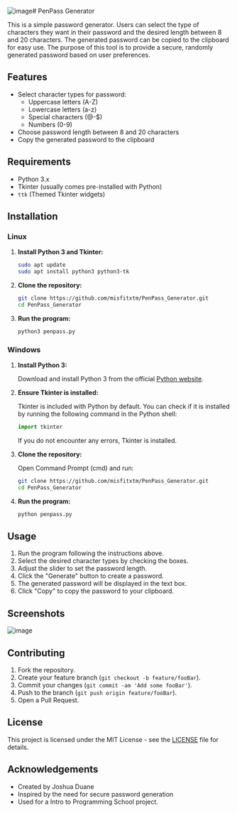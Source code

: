 ![image](https://github.com/misfitxtm/PenPass_Generator/assets/38537232/2f2ba116-7eda-49d5-b514-ed525ad5813d)# PenPass Generator

This is a simple password generator. Users can select the type of characters they want in their password and the desired length between 8 and 20 characters. The generated password can be copied to the clipboard for easy use. The purpose of this tool is to provide a secure, randomly generated password based on user preferences.

## Features

- Select character types for password:
  - Uppercase letters (A-Z)
  - Lowercase letters (a-z)
  - Special characters (@-$)
  - Numbers (0-9)
- Choose password length between 8 and 20 characters
- Copy the generated password to the clipboard

## Requirements

- Python 3.x
- Tkinter (usually comes pre-installed with Python)
- `ttk` (Themed Tkinter widgets)

## Installation

### Linux

1. **Install Python 3 and Tkinter:**

    ```sh
    sudo apt update
    sudo apt install python3 python3-tk
    ```

2. **Clone the repository:**

    ```sh
    git clone https://github.com/misfitxtm/PenPass_Generator.git
    cd PenPass_Generator
    ```

3. **Run the program:**

    ```sh
    python3 penpass.py
    ```

### Windows

1. **Install Python 3:**

    Download and install Python 3 from the official [Python website](https://www.python.org/downloads/).

2. **Ensure Tkinter is installed:**

    Tkinter is included with Python by default. You can check if it is installed by running the following command in the Python shell:

    ```python
    import tkinter
    ```

    If you do not encounter any errors, Tkinter is installed.

3. **Clone the repository:**

    Open Command Prompt (cmd) and run:

    ```sh
    git clone https://github.com/misfitxtm/PenPass_Generator.git
    cd PenPass_Generator
    ```

4. **Run the program:**

    ```sh
    python penpass.py
    ```

## Usage

1. Run the program following the instructions above.
2. Select the desired character types by checking the boxes.
3. Adjust the slider to set the password length.
4. Click the "Generate" button to create a password.
5. The generated password will be displayed in the text box.
6. Click "Copy" to copy the password to your clipboard.

## Screenshots

![image](https://github.com/misfitxtm/PenPass_Generator/assets/38537232/746cf5e1-70d2-44c4-aa66-ae081443c106)


## Contributing

1. Fork the repository.
2. Create your feature branch (`git checkout -b feature/fooBar`).
3. Commit your changes (`git commit -am 'Add some fooBar'`).
4. Push to the branch (`git push origin feature/fooBar`).
5. Open a Pull Request.

## License

This project is licensed under the MIT License - see the [LICENSE](LICENSE) file for details.

## Acknowledgements

- Created by Joshua Duane
- Inspired by the need for secure password generation
- Used for a Intro to Programming School project.

